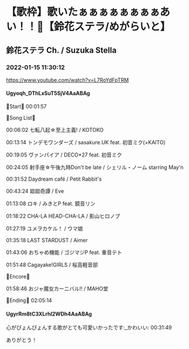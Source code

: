 # 【歌枠】歌いたぁぁぁぁぁぁぁぁあい！！🔔【鈴花ステラ/めがらいと】
## 鈴花ステラ Ch. / Suzuka Stella
### 2022-01-15 11:30:12
https://www.youtube.com/watch?v=L7RoYdFpTRM
#### Ugyoqh_DThLxSuT5SjV4AaABAg
🔔Start🔔 00:01:57



🔔Song List🔔

00:06:02 七転八起☆至上主義! / KOTOKO 

00:13:14 トンデモワンダーズ / sasakure.‌UK feat. 初音ミク(+KAITO) 

00:19:05 ヴァンパイア / DECO*27 feat. 初音ミク

00:24:05 射手座☆午後九時Don't be late / シェリル・ノーム starring May'n

00:31:52 Daydream café / Petit Rabbit's

00:43:24 廻廻奇譚 / Eve

01:13:08 ロキ / みきとP feat. 鏡音リン

01:18:22 CHA-LA HEAD-CHA-LA / 影山ヒロノブ

01:27:19 ユメヲカケル！ / ウマ娘

01:35:18 LAST STARDUST / Aimer

01:43:06 おちゃめ機能 / ゴジマジP feat. 重音テト

01:51:48 Cagayake!GIRLS / 桜高軽音部



🔔Encore🔔

01:58:46 おジャ魔女カーニバル!! / MAHO堂



🔔Ending🔔 02:05:14

#### UgyrRm8tC3XLrhI2WDh4AaABAg
心がぴょんぴょんする歌がとても可愛いかったです:_かわいい: 00:31:49

ありがとう！

